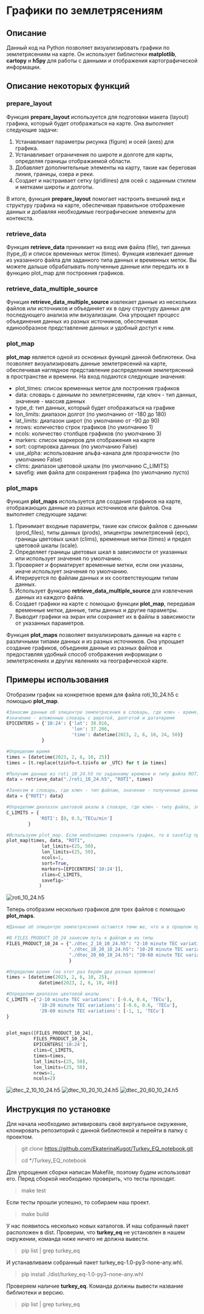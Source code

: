 # Графики по землетрясениям

## Описание
Данный код на Python позволяет визуализировать графики по землетрясениям на карте. Он использует библиотеки **matplotlib**, **cartopy** и **h5py** для работы с данными и отображения картографической информации.

## Описание некоторых функций
### prepare_layout
Функция **prepare_layout** используется для подготовки макета (layout) графика, который будет отображаться на карте. Она выполняет следующие задачи:

1. Устанавливает параметры рисунка (figure) и осей (axes) для графика.
2. Устанавливает ограничения по широте и долготе для карты, определяя границы отображаемой области.
3. Добавляет дополнительные элементы на карту, такие как береговая линия, границы, озера и реки.
4. Создает и настраивает сетку (gridlines) для осей с заданным стилем и метками широты и долготы.

В итоге, функция **prepare_layout** помогает настроить внешний вид и структуру графика на карте, обеспечивая правильное отображение данных и добавляя необходимые географические элементы для контекста.

### retrieve_data
Функция **retrieve_data** принимает на вход имя файла (file), тип данных (type_d) и список временных меток (times). Функция извлекает данные из указанного файла для заданного типа данных и временных меток. Вы можете дальше обрабатывать полученные данные или передать их в функцию plot_map для построения графиков.

### retrieve_data_multiple_source
Функция **retrieve_data_multiple_source** извлекает данные из нескольких файлов или источников и объединяет их в одну структуру данных для последующего анализа или визуализации. Она упрощает процесс объединения данных из разных источников, обеспечивая единообразное представление данных и удобный доступ к ним.

### plot_map
**plot_map** является одной из основных функций данной библиотеки. Она позволяет визуализировать данные землетрясений на карте, обеспечивая наглядное представление распределения землетрясений в пространстве и времени. На вход подаются следующие значения:

- plot_times: список временных меток для построения графиков
- data: словарь с данными по землетрясениям, где ключ - тип данных, значение - массив данных
- type_d: тип данных, который будет отображаться на графике
- lon_limits: диапазон долгот (по умолчанию от -180 до 180)
- lat_limits: диапазон широт (по умолчанию от -90 до 90)
- nrows: количество строк графиков (по умолчанию 1)
- ncols: количество столбцов графиков (по умолчанию 3)
- markers: список маркеров для отображения на карте
- sort: сортировка данных (по умолчанию False)
- use_alpha: использование альфа-канала для прозрачности (по умолчанию False)
- clims: диапазон цветовой шкалы (по умолчанию C_LIMITS)
- savefig: имя файла для сохранения графика (по умолчанию пусто)

### plot_maps
Функция **plot_maps** используется для создания графиков на карте, отображающих данные из разных источников или файлов. Она выполняет следующие задачи:

1. Принимает входные параметры, такие как список файлов с данными (prod_files), типы данных (prods), эпицентры землетрясений (epc), границы цветовых шкал (clims), временные метки (times) и предел цветовой шкалы (scale).
2. Определяет границы цветовых шкал в зависимости от указанных или использует значения по умолчанию.
3. Проверяет и форматирует временные метки, если они указаны, иначе использует значения по умолчанию.
4. Итерируется по файлам данных и их соответствующим типам данных.
5. Использует функцию **retrieve_data_multiple_source** для извлечения данных из каждого файла.
6. Создает графики на карте с помощью функции **plot_map**, передавая временные метки, данные, типы данных и другие параметры.
7. Выводит графики на экран или сохраняет их в файлы в зависимости от указанных параметров.

Функция **plot_maps** позволяет визуализировать данные на карте с различными типами данных и из разных источников. Она упрощает создание графиков, объединяя данные из разных файлов и предоставляя удобный способ отображения информации о землетрясениях и других явлениях на географической карте.

## Примеры использования
Отобразим график на конкретное время для файла roti_10_24.h5 с помощью **plot_map**.

```python
#Заносим данные об эпицентре землетрясения в словарь, где ключ - время,
#значение - вложенные словарь с широтой, долготой и дата+время
EPICENTERS = {'10:24': {'lat': 38.016,
                        'lon': 37.206,
                        'time': datetime(2023, 2, 6, 10, 24, 50)}
             }

#Определим время
times = [datetime(2023, 2, 6, 10, 25)] 
times = [t.replace(tzinfo=t.tzinfo or _UTC) for t in times]

#Получим данные из roti_10_24.h5 по заданному времени и типу файла ROTI 
data = retrieve_data("./roti_10_24.h5", "ROTI", times)

#Занесем в словарь, где ключ - тип файлам, значение - полученные данные
data = {"ROTI": data}

#Определим диапазон цветовой шкалы в словаре, где ключ - типу файла, значение - массив
C_LIMITS = {
            'ROTI': [0, 0.5,'TECu/min']
        }

#Используем plot_map. Если необходимо сохранить график, то в savefig прописываем имя изображения
plot_map(times, data, "ROTI",
             lat_limits=(25, 50),
             lon_limits=(25, 50),
             ncols=1,
             sort=True,
             markers=[EPICENTERS['10:24']],
             clims=C_LIMITS,
             savefig=''
            )
```
![roti_10_24.h5](./images/1.jpg)

Теперь отобразим несколько графиков для трех файлов с помощью **plot_maps**.

```python
#Данные об эпицентре землетрясения остаются теми же, что и в прошлом примере

#В FILES_PRODUCT_10_24 занесем путь к файлам и их типы
FILES_PRODUCT_10_24 = {"./dtec_2_10_10_24.h5": "2-10 minute TEC variations",
                       "./dtec_10_20_10_24.h5": "10-20 minute TEC variations",
                       "./dtec_20_60_10_24.h5": "20-60 minute TEC variations"
                       }

#Определим время (на этот раз берём два разных времени)
times = [datetime(2023, 2, 6, 10, 25),
            datetime(2023, 2, 6, 10, 40)]

#Определим диапазон цветовой шкалы
C_LIMITS ={'2-10 minute TEC variations': [-0.4, 0.4, 'TECu'],
            '10-20 minute TEC variations': [-0.6, 0.6, 'TECu'],
            '20-60 minute TEC variations': [-1, 1, 'TECu']
}
        

plot_maps([FILES_PRODUCT_10_24],
          FILES_PRODUCT_10_24,
          EPICENTERS['10:24'],          
          clims=C_LIMITS,
          times=times,
          lat_limits=(25, 50),
          lon_limits=(25, 50),
          nrows=1,
          ncols=2)
```
![dtec_2_10_10_24.h5](./images/2.jpg)
![dtec_10_20_10_24.h5](./images/3.jpg)
![dtec_20_60_10_24.h5](./images/4.jpg)

## Инструкция по установке
Для начала необходимо активировать своё виртуальное окружение, клонировать репозиторий с данной библиотекой и перейти в папку с проектом.
> git clone https://github.com/EkaterinaKugot/Turkey_EQ_notebook.git
> 
> cd */Turkey_EQ_notebook

Для упрощения сборки написан Makefile, поэтому будем использоват его. Перед сборкой необходимо проверить, что тесты проходят.
> make test

Если тесты прошли успешно, то собираем наш проект.
> make build 

У нас появилось несколько новых каталогов. И наш собранный пакет расположен в dist. Проверим, что **turkey_eq** не установлен в нашем окружении, команда ниже ничего не должна вывести.
> pip list | grep turkey_eq

И устанавливаем собранный пакет turkey_eq-1.0-py3-none-any.whl.
> pip install ./dist/turkey_eq-1.0-py3-none-any.whl

Проверяем наличие **turkey_eq**. Команда должны вывести название библиотеки и версию.
> pip list | grep turkey_eq


